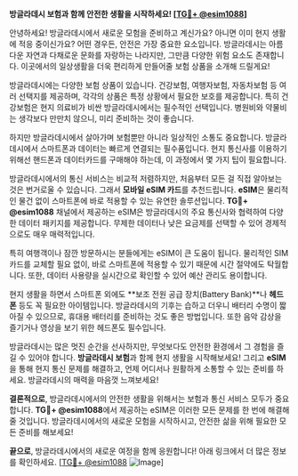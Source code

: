 **방글라데시 보험과 함께 안전한 생활을 시작하세요! [[TG💪+ @esim1088](https://t.me/s/esim1088)]**

안녕하세요! 방글라데시에서 새로운 모험을 준비하고 계신가요? 아니면 이미 현지 생활에 적응 중이신가요? 어떤 경우든, 안전은 가장 중요한 요소입니다. 방글라데시는 아름다운 자연과 다채로운 문화를 자랑하는 나라지만, 그만큼 다양한 위험 요소도 존재합니다. 이곳에서의 일상생활을 더욱 편리하게 만들어줄 보험 상품을 소개해 드릴게요!

방글라데시에는 다양한 보험 상품이 있습니다. 건강보험, 여행자보험, 자동차보험 등 여러 선택지를 제공하며, 각각의 상품은 특정 상황에서 필요한 보호를 제공합니다. 특히 건강보험은 현지 의료비가 비싼 방글라데시에서는 필수적인 선택입니다. 병원비와 약물비는 생각보다 만만치 않으니, 미리 준비하는 것이 좋습니다.

하지만 방글라데시에서 살아가며 보험뿐만 아니라 일상적인 소통도 중요합니다. 방글라데시에서 스마트폰과 데이터는 빠르게 연결되는 필수품입니다. 현지 통신사를 이용하기 위해선 핸드폰과 데이터카드를 구매해야 하는데, 이 과정에서 몇 가지 팁이 필요합니다.

방글라데시에서의 통신 서비스는 비교적 저렴하지만, 처음부터 모든 걸 직접 알아보는 것은 번거로울 수 있습니다. 그래서 **모바일 eSIM 카드**를 추천드립니다. **eSIM**은 물리적인 물건 없이 스마트폰에 바로 적용할 수 있는 유연한 솔루션입니다. **TG💪+ @esim1088** 채널에서 제공하는 eSIM은 방글라데시의 주요 통신사와 협력하여 다양한 데이터 패키지를 제공합니다. 무제한 데이터나 낮은 요금제를 선택할 수 있어 경제적으로도 매우 매력적입니다.

특히 여행객이나 잠깐 방문하시는 분들에게는 eSIM이 큰 도움이 됩니다. 물리적인 SIM 카드를 교체할 필요 없이, 바로 스마트폰에 적용할 수 있기 때문에 시간 절약에도 탁월합니다. 또한, 데이터 사용량을 실시간으로 확인할 수 있어 예산 관리도 용이합니다.

현지 생활을 하면서 스마트폰 외에도 **보조 전원 공급 장치(Battery Bank)**나 **헤드폰** 등도 꼭 필요한 아이템입니다. 방글라데시의 기후는 습하고 더우니 배터리 수명이 짧아질 수 있으므로, 휴대용 배터리를 준비하는 것도 좋은 방법입니다. 또한 음악 감상을 즐기거나 영상을 보기 위한 헤드폰도 필수입니다.

방글라데시는 많은 멋진 순간을 선사하지만, 무엇보다도 안전한 환경에서 그 경험을 즐길 수 있어야 합니다. **방글라데시 보험**과 함께 현지 생활을 시작해보세요! 그리고 **eSIM**을 통해 현지 통신 문제를 해결하고, 언제 어디서나 원활하게 소통할 수 있는 준비를 하세요. 방글라데시의 매력을 마음껏 느껴보세요!

**결론적으로**, 방글라데시에서의 안전한 생활을 위해서는 보험과 통신 서비스 모두가 중요합니다. **TG💪+ @esim1088**에서 제공하는 eSIM은 이러한 모든 문제를 한 번에 해결해 줄 것입니다. 방글라데시에서의 새로운 모험을 시작하시고, 안전한 삶을 위해 필요한 모든 준비를 해보세요!

**끝으로**, 방글라데시에서의 새로운 여정을 함께 응원합니다! 아래 링크에서 더 많은 정보를 확인하세요. [[TG💪+ @esim1088](https://t.me/s/esim1088) ![Image](https://i.postimg.cc/Y0z9fWf4/image.png)]